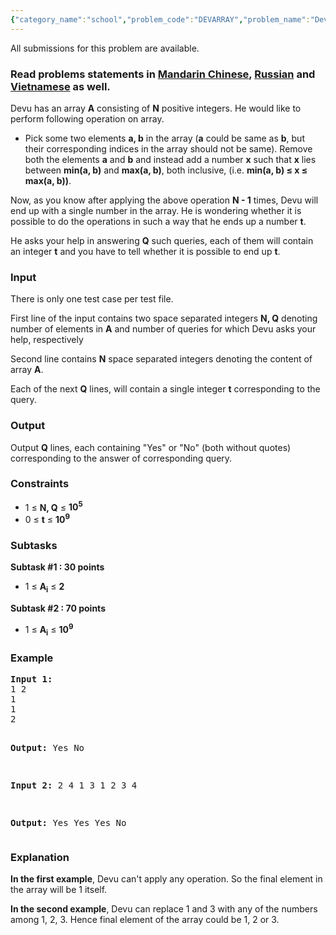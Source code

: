 ```yaml
---
{"category_name":"school","problem_code":"DEVARRAY","problem_name":"Devu and an Array","languages_supported":{"0":"ADA","1":"ASM","2":"BASH","3":"BF","4":"C","5":"C99 strict","6":"CAML","7":"CLOJ","8":"CLPS","9":"CPP 4.3.2","10":"CPP 4.9.2","11":"CPP14","12":"CS2","13":"D","14":"ERL","15":"FORT","16":"FS","17":"GO","18":"HASK","19":"ICK","20":"ICON","21":"JAVA","22":"JS","23":"LISP clisp","24":"LISP sbcl","25":"LUA","26":"NEM","27":"NICE","28":"NODEJS","29":"PAS fpc","30":"PAS gpc","31":"PERL","32":"PERL6","33":"PHP","34":"PIKE","35":"PRLG","36":"PYPY","37":"PYTH","38":"PYTH 3.4","39":"RUBY","40":"SCALA","41":"SCM chicken","42":"SCM guile","43":"SCM qobi","44":"ST","45":"TCL","46":"TEXT","47":"WSPC"},"max_timelimit":1,"source_sizelimit":50000,"problem_author":"admin2","problem_tester":"iscsi","date_added":"17-05-2016","tags":{"0":"admin2","1":"basic","2":"cakewalk","3":"june16"},"editorial_url":"http://discuss.codechef.com/problems/DEVARRAY","time":{"view_start_date":1465983000,"submit_start_date":1465983000,"visible_start_date":1465983000,"end_date":1735669800},"layout":"problem"}
---
```

<span class="solution-visible-txt">All submissions for this problem are available.</span><h3> Read problems statements in <a target="_blank" href="http://www.codechef.com/download/translated/JUNE16/mandarin/DEVARRAY.pdf">Mandarin Chinese</a>, <a target="_blank" href="http://www.codechef.com/download/translated/JUNE16/russian/DEVARRAY.pdf">Russian</a> and <a target="_blank" href="http://www.codechef.com/download/translated/JUNE16/vietnamese/DEVARRAY.pdf">Vietnamese</a> as well.</h3>


<p>Devu has an array <b>A</b> consisting of <b>N</b> positive integers. He would like to perform following operation on array.
<ul>
<li>Pick some two elements <b>a, b</b> in the array (<b>a</b> could be same as <b>b</b>, but their corresponding indices in the array should not be same).
Remove both the elements <b>a</b> and <b>b</b> and instead add a number <b>x</b> such that <b>x</b> lies between <b>min(a, b)</b> and <b>max(a, b)</b>, both inclusive, (i.e. <b>min(a, b) ≤ x ≤ max(a, b))</b>.
</ul>
</p>

<p>
Now, as you know after applying the above operation <b>N - 1</b> times, Devu will end up with a single number in the array. He is wondering whether it is possible to do the operations in such a way that he ends up a number <b>t</b>. 
</p>

<p>
He asks your help in answering <b>Q</b> such queries, each of them will contain an integer <b>t</b> and you have to tell whether it is possible to end up <b>t</b>. 
</p>


<h3>Input</h3>
<p>There is only one test case per test file.</p>
<p>First line of the input contains two space separated integers <b>N, Q</b> denoting number of elements in <b>A</b> and number of queries for which Devu asks your help, respectively</p>
<p>Second line contains <b>N</b> space separated integers denoting the content of array <b>A</b>.
<p>Each of the next <b>Q</b> lines, will contain a single integer <b>t</b> corresponding to the query.</p>

<h3>Output</h3>
<p>Output <b>Q</b> lines, each containing "Yes" or "No" (both without quotes) corresponding to the answer of corresponding query.</p>


<h3>Constraints</h3>
<ul>
<li>1 ≤ <b>N, Q</b> ≤ <b>10<sup>5</sup></b></li>
<li>0 ≤ <b>t</b> ≤ <b>10<sup>9</sup></b></li>
</ul>

<h3>Subtasks</h3>
<p>
<b>Subtask #1 : 30 points</b>
<ul>
<li>1 ≤ <b>A<sub>i</sub></b> ≤ <b>2</b></li>
</ul>
</p>

<p>
<b>Subtask #2 : 70 points</b>
<ul>
<li>1 ≤ <b>A<sub>i</sub></b> ≤ <b>10<sup>9</sup></b></li>
</ul>
</p>

<h3>Example</h3>
<pre><b>Input 1:</b>
1 2
1
1
2

<b>Output:</b>
Yes
No

<b>Input 2:</b>
2 4
1 3
1
2
3
4

<b>Output:</b>
Yes
Yes
Yes
No
</pre>

<h3>Explanation</h3>
<p><b>In the first example</b>, Devu can't apply any operation. So the final element in the array will be 1 itself. 
</p>

<p><b>In the second example</b>,
Devu can replace 1 and 3 with any of the numbers among 1, 2, 3. Hence final element of the array could be 1, 2 or 3. 
</p>
